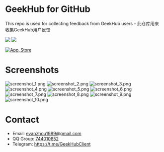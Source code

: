 # GeekHub for GitHub
This repo is used for collecting feedback from GeekHub users - 此仓库用来收集GeekHub用户反馈

[![](https://img.shields.io/itunes/v/1476496206.svg?label=App%20Store)](https://apps.apple.com/cn/app/id1476496206) ![](https://img.shields.io/badge/platform-iOS11+-orange.svg) 

[![App_Store](./Screenshots/Download_on_the_App_Store.svg)](https://apps.apple.com/app/id1476496206)



# Screenshots
![screenshot_1.png](./Screenshots/screenshot_1.png)
![screenshot_2.png](./Screenshots/screenshot_2.png)
![screenshot_3.png](./Screenshots/screenshot_3.png)
![screenshot_4.png](./Screenshots/screenshot_4.png)
![screenshot_5.png](./Screenshots/screenshot_5.png)
![screenshot_6.png](./Screenshots/screenshot_6.png)
![screenshot_7.png](./Screenshots/screenshot_7.png)
![screenshot_8.png](./Screenshots/screenshot_8.png)
![screenshot_9.png](./Screenshots/screenshot_9.png)
![screenshot_10.png](./Screenshots/screenshot_10.png)

# Contact
- Email: evanzhou1989@gmail.com
- QQ Group: [744010852](//shang.qq.com/wpa/qunwpa?idkey=8a2c6870d52224b915c357475a698f81c68a196d3115b4580166f8d14b127697) 
- Telegram: https://t.me/GeekHubClient

